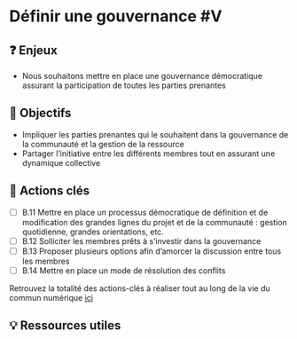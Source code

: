 # Définir une gouvernance \#V

## ❓ Enjeux

* Nous souhaitons mettre en place une gouvernance démocratique assurant la participation de toutes les parties prenantes

## 🎯 Objectifs

* Impliquer les parties prenantes qui le souhaitent dans la gouvernance de la communauté et la gestion de la ressource
* Partager l’initiative entre les différents membres tout en assurant une dynamique collective

## 📑 Actions clés

* [ ] B.11 Mettre en place un processus démocratique de définition et de modification des grandes lignes du projet et de la communauté : gestion quotidienne, grandes orientations, etc.
* [ ] B.12 Solliciter les membres prêts à s’investir dans la gouvernance
* [ ] B.13 Proposer plusieurs options afin d’amorcer la discussion entre tous les membres
* [ ] B.14 Mettre en place un mode de résolution des conflits

Retrouvez la totalité des actions-clés à réaliser tout au long de la vie du commun numérique [ici](https://app.gitbook.com/@beta-gouv/s/tutoriel-lab-sonum/recapitulatif-des-actions-cles)

## 💡 Ressources utiles

